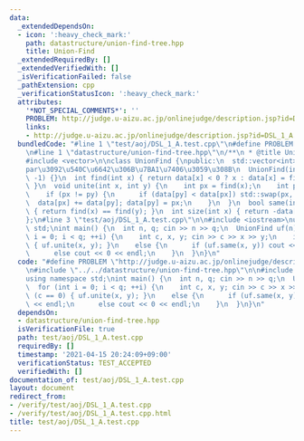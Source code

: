 ```yaml
---
data:
  _extendedDependsOn:
  - icon: ':heavy_check_mark:'
    path: datastructure/union-find-tree.hpp
    title: Union-Find
  _extendedRequiredBy: []
  _extendedVerifiedWith: []
  _isVerificationFailed: false
  _pathExtension: cpp
  _verificationStatusIcon: ':heavy_check_mark:'
  attributes:
    '*NOT_SPECIAL_COMMENTS*': ''
    PROBLEM: http://judge.u-aizu.ac.jp/onlinejudge/description.jsp?id=DSL_1_A
    links:
    - http://judge.u-aizu.ac.jp/onlinejudge/description.jsp?id=DSL_1_A
  bundledCode: "#line 1 \"test/aoj/DSL_1_A.test.cpp\"\n#define PROBLEM \"http://judge.u-aizu.ac.jp/onlinejudge/description.jsp?id=DSL_1_A\"\
    \n#line 1 \"datastructure/union-find-tree.hpp\"\n/**\n * @title Union-Find\n */\n\
    #include <vector>\n\nclass UnionFind {\npublic:\n  std::vector<int> data; // size\u3068\
    par\u3092\u540C\u6642\u306B\u7BA1\u7406\u3059\u308B\n  UnionFind(int size) : data(size,\
    \ -1) {}\n  int find(int x) { return data[x] < 0 ? x : data[x] = find(data[x]);\
    \ }\n  void unite(int x, int y) {\n    int px = find(x);\n    int py = find(y);\n\
    \    if (px != py) {\n      if (data[py] < data[px]) std::swap(px, py);\n    \
    \  data[px] += data[py]; data[py] = px;\n    }\n  }\n  bool same(int x, int y)\
    \ { return find(x) == find(y); }\n  int size(int x) { return -data[find(x)]; }\n\
    };\n#line 3 \"test/aoj/DSL_1_A.test.cpp\"\n\n#include <iostream>\nusing namespace\
    \ std;\nint main() {\n  int n, q; cin >> n >> q;\n  UnionFind uf(n);\n  for (int\
    \ i = 0; i < q; ++i) {\n    int c, x, y; cin >> c >> x >> y;\n    if (c == 0)\
    \ { uf.unite(x, y); }\n    else {\n      if (uf.same(x, y)) cout << 1 << endl;\n\
    \      else cout << 0 << endl;\n    }\n  }\n}\n"
  code: "#define PROBLEM \"http://judge.u-aizu.ac.jp/onlinejudge/description.jsp?id=DSL_1_A\"\
    \n#include \"../../datastructure/union-find-tree.hpp\"\n\n#include <iostream>\n\
    using namespace std;\nint main() {\n  int n, q; cin >> n >> q;\n  UnionFind uf(n);\n\
    \  for (int i = 0; i < q; ++i) {\n    int c, x, y; cin >> c >> x >> y;\n    if\
    \ (c == 0) { uf.unite(x, y); }\n    else {\n      if (uf.same(x, y)) cout << 1\
    \ << endl;\n      else cout << 0 << endl;\n    }\n  }\n}\n"
  dependsOn:
  - datastructure/union-find-tree.hpp
  isVerificationFile: true
  path: test/aoj/DSL_1_A.test.cpp
  requiredBy: []
  timestamp: '2021-04-15 20:24:09+09:00'
  verificationStatus: TEST_ACCEPTED
  verifiedWith: []
documentation_of: test/aoj/DSL_1_A.test.cpp
layout: document
redirect_from:
- /verify/test/aoj/DSL_1_A.test.cpp
- /verify/test/aoj/DSL_1_A.test.cpp.html
title: test/aoj/DSL_1_A.test.cpp
---
```

